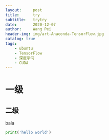 ```yaml
---
layout:     post
title:      try
subtitle:   trytry
date:       2020-12-07
author:     Wang Pei
header-img: img/art-Anaconda-TensorFlow.jpg
catalog: true
tags:
    - ubuntu
    - TensorFlow
    - 深度学习
    - CUDA
---
```


# 一级
## 二级
bala
```python
print('hello world')
```
